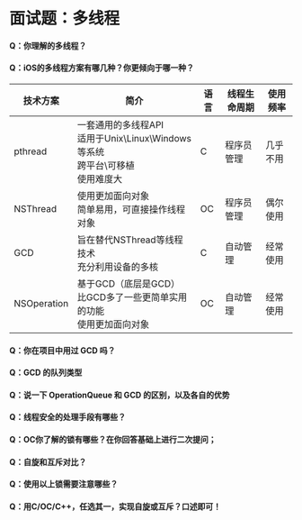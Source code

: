 # 面试题：多线程

#### Q：你理解的多线程？



#### Q：iOS的多线程方案有哪几种？你更倾向于哪一种？

| **技术方案** | **简介**                                                     | **语言** | **线程生命周期** | **使用频率** |
| ------------ | ------------------------------------------------------------ | -------- | ---------------- | ------------ |
| pthread      | 一套通用的多线程API<br/>适用于Unix\Linux\Windows等系统<br/>跨平台\可移植<br/>使用难度大 | C        | 程序员管理       | 几乎不用     |
| NSThread     | 使用更加面向对象<br/>简单易用，可直接操作线程对象            | OC       | 程序员管理       | 偶尔使用     |
| GCD          | 旨在替代NSThread等线程技术<br/>充分利用设备的多核            | C        | 自动管理         | 经常使用     |
| NSOperation  | 基于GCD（底层是GCD）<br/>比GCD多了一些更简单实用的功能<br/>使用更加面向对象 | OC       | 自动管理         | 经常使用     |



#### Q：你在项目中用过 GCD 吗？



#### Q：GCD 的队列类型



#### Q：说一下 OperationQueue 和 GCD 的区别，以及各自的优势



#### Q：线程安全的处理手段有哪些？



#### Q：OC你了解的锁有哪些？在你回答基础上进行二次提问；



#### Q：自旋和互斥对比？



#### Q：使用以上锁需要注意哪些？



#### Q：用C/OC/C++，任选其一，实现自旋或互斥？口述即可！